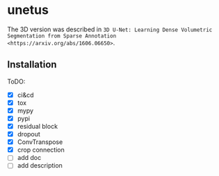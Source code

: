 # unetus

The 3D version was described in
`3D U-Net: Learning Dense Volumetric Segmentation from
Sparse Annotation <https://arxiv.org/abs/1606.06650>`.


Installation
---

ToDO:
- [X] ci&cd
- [X] tox
- [X] mypy
- [X] pypi
- [X] residual block
- [X] dropout
- [X] ConvTranspose
- [X] crop connection
- [ ] add doc
- [ ] add description
